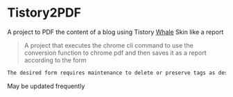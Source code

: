 # Tistory2PDF
A project to PDF the content of a blog using Tistory [Whale](https://privatenote.tistory.com/28) Skin like a report



> A project that executes the chrome cli command to use the conversion function to chrome pdf
and then saves it as a report according to the form

```sh
The desired form requires maintenance to delete or preserve tags as desired
```

May be updated frequently